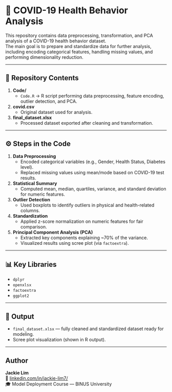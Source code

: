 # 🧠 COVID-19 Health Behavior Analysis

This repository contains data preprocessing, transformation, and PCA analysis of a COVID-19 health behavior dataset.  
The main goal is to prepare and standardize data for further analysis, including encoding categorical features, handling missing values, and performing dimensionality reduction.

---

## 📁 Repository Contents
1. **Code/**
   - `Code.R` → R script performing data preprocessing, feature encoding, outlier detection, and PCA.
2. **covid.csv**
   - Original dataset used for analysis.
3. **final_dataset.xlsx**
   - Processed dataset exported after cleaning and transformation.

---

## ⚙️ Steps in the Code
1. **Data Preprocessing**
   - Encoded categorical variables (e.g., Gender, Health Status, Diabetes level).
   - Replaced missing values using mean/mode based on COVID-19 test results.
2. **Statistical Summary**
   - Computed mean, median, quartiles, variance, and standard deviation for numeric features.
3. **Outlier Detection**
   - Used boxplots to identify outliers in physical and health-related columns.
4. **Standardization**
   - Applied z-score normalization on numeric features for fair comparison.
5. **Principal Component Analysis (PCA)**
   - Extracted key components explaining ~70% of the variance.
   - Visualized results using scree plot (via `factoextra`).

---

## 📊 Key Libraries
- `dplyr`
- `openxlsx`
- `factoextra`
- `ggplot2`

---

## 🧾 Output
- `final_dataset.xlsx` — fully cleaned and standardized dataset ready for modeling.
- Scree plot visualization (shown in R output).

---

## Author
**Jackie Lim**  
📧 [linkedin.com/in/jackie-lim7/](https://linkedin.com/in/jackie-lim7/)  
🎓 Model Deployment Course — BINUS University  
